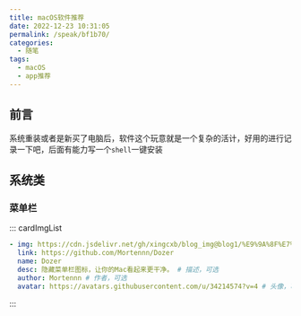 ```yaml
---
title: macOS软件推荐
date: 2022-12-23 10:31:05
permalink: /speak/bf1b70/
categories:
  - 随笔
tags:
  - macOS
  - app推荐
---
```


## 前言

系统重装或者是新买了电脑后，软件这个玩意就是一个复杂的活计，好用的进行记录一下吧，后面有能力写一个`shell`一键安装

<!-- more -->

## 系统类

### 菜单栏

::: cardImgList
```yaml
- img: https://cdn.jsdelivr.net/gh/xingcxb/blog_img@blog1/%E9%9A%8F%E7%AC%94/Dozer-AppIcon.png
  link: https://github.com/Mortennn/Dozer
  name: Dozer
  desc: 隐藏菜单栏图标，让你的Mac看起来更干净。 # 描述，可选
  author: Mortennn # 作者，可选
  avatar: https://avatars.githubusercontent.com/u/34214574?v=4 # 头像，可选
```
:::